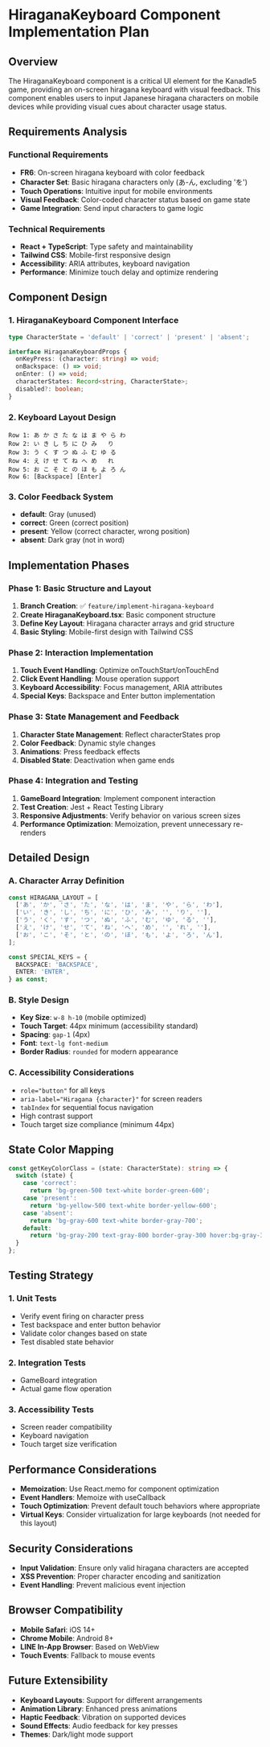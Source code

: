 # HiraganaKeyboard Component Implementation Plan

## Overview

The HiraganaKeyboard component is a critical UI element for the Kanadle5 game, providing an on-screen hiragana keyboard with visual feedback. This component enables users to input Japanese hiragana characters on mobile devices while providing visual cues about character usage status.

## Requirements Analysis

### Functional Requirements

- **FR6**: On-screen hiragana keyboard with color feedback
- **Character Set**: Basic hiragana characters only (あ-ん, excluding 'を')
- **Touch Operations**: Intuitive input for mobile environments
- **Visual Feedback**: Color-coded character status based on game state
- **Game Integration**: Send input characters to game logic

### Technical Requirements

- **React + TypeScript**: Type safety and maintainability
- **Tailwind CSS**: Mobile-first responsive design
- **Accessibility**: ARIA attributes, keyboard navigation
- **Performance**: Minimize touch delay and optimize rendering

## Component Design

### 1. HiraganaKeyboard Component Interface

```typescript
type CharacterState = 'default' | 'correct' | 'present' | 'absent';

interface HiraganaKeyboardProps {
  onKeyPress: (character: string) => void;
  onBackspace: () => void;
  onEnter: () => void;
  characterStates: Record<string, CharacterState>;
  disabled?: boolean;
}
```

### 2. Keyboard Layout Design

```text
Row 1: あ か さ た な は ま や ら わ
Row 2: い き し ち に ひ み   り
Row 3: う く す つ ぬ ふ む ゆ る
Row 4: え け せ て ね へ め   れ
Row 5: お こ そ と の ほ も よ ろ ん
Row 6: [Backspace] [Enter]
```

### 3. Color Feedback System

- **default**: Gray (unused)
- **correct**: Green (correct position)
- **present**: Yellow (correct character, wrong position)
- **absent**: Dark gray (not in word)

## Implementation Phases

### Phase 1: Basic Structure and Layout

1. **Branch Creation**: ✅ `feature/implement-hiragana-keyboard`
2. **Create HiraganaKeyboard.tsx**: Basic component structure
3. **Define Key Layout**: Hiragana character arrays and grid structure
4. **Basic Styling**: Mobile-first design with Tailwind CSS

### Phase 2: Interaction Implementation

1. **Touch Event Handling**: Optimize onTouchStart/onTouchEnd
2. **Click Event Handling**: Mouse operation support
3. **Keyboard Accessibility**: Focus management, ARIA attributes
4. **Special Keys**: Backspace and Enter button implementation

### Phase 3: State Management and Feedback

1. **Character State Management**: Reflect characterStates prop
2. **Color Feedback**: Dynamic style changes
3. **Animations**: Press feedback effects
4. **Disabled State**: Deactivation when game ends

### Phase 4: Integration and Testing

1. **GameBoard Integration**: Implement component interaction
2. **Test Creation**: Jest + React Testing Library
3. **Responsive Adjustments**: Verify behavior on various screen sizes
4. **Performance Optimization**: Memoization, prevent unnecessary re-renders

## Detailed Design

### A. Character Array Definition

```typescript
const HIRAGANA_LAYOUT = [
  ['あ', 'か', 'さ', 'た', 'な', 'は', 'ま', 'や', 'ら', 'わ'],
  ['い', 'き', 'し', 'ち', 'に', 'ひ', 'み', '', 'り', ''],
  ['う', 'く', 'す', 'つ', 'ぬ', 'ふ', 'む', 'ゆ', 'る', ''],
  ['え', 'け', 'せ', 'て', 'ね', 'へ', 'め', '', 'れ', ''],
  ['お', 'こ', 'そ', 'と', 'の', 'ほ', 'も', 'よ', 'ろ', 'ん'],
];

const SPECIAL_KEYS = {
  BACKSPACE: 'BACKSPACE',
  ENTER: 'ENTER',
} as const;
```

### B. Style Design

- **Key Size**: `w-8 h-10` (mobile optimized)
- **Touch Target**: 44px minimum (accessibility standard)
- **Spacing**: `gap-1` (4px)
- **Font**: `text-lg font-medium`
- **Border Radius**: `rounded` for modern appearance

### C. Accessibility Considerations

- `role="button"` for all keys
- `aria-label="Hiragana {character}"` for screen readers
- `tabIndex` for sequential focus navigation
- High contrast support
- Touch target size compliance (minimum 44px)

## State Color Mapping

```typescript
const getKeyColorClass = (state: CharacterState): string => {
  switch (state) {
    case 'correct':
      return 'bg-green-500 text-white border-green-600';
    case 'present':
      return 'bg-yellow-500 text-white border-yellow-600';
    case 'absent':
      return 'bg-gray-600 text-white border-gray-700';
    default:
      return 'bg-gray-200 text-gray-800 border-gray-300 hover:bg-gray-300';
  }
};
```

## Testing Strategy

### 1. Unit Tests

- Verify event firing on character press
- Test backspace and enter button behavior
- Validate color changes based on state
- Test disabled state behavior

### 2. Integration Tests

- GameBoard integration
- Actual game flow operation

### 3. Accessibility Tests

- Screen reader compatibility
- Keyboard navigation
- Touch target size verification

## Performance Considerations

- **Memoization**: Use React.memo for component optimization
- **Event Handlers**: Memoize with useCallback
- **Touch Optimization**: Prevent default touch behaviors where appropriate
- **Virtual Keys**: Consider virtualization for large keyboards (not needed for this layout)

## Security Considerations

- **Input Validation**: Ensure only valid hiragana characters are accepted
- **XSS Prevention**: Proper character encoding and sanitization
- **Event Handling**: Prevent malicious event injection

## Browser Compatibility

- **Mobile Safari**: iOS 14+
- **Chrome Mobile**: Android 8+
- **LINE In-App Browser**: Based on WebView
- **Touch Events**: Fallback to mouse events

## Future Extensibility

- **Keyboard Layouts**: Support for different arrangements
- **Animation Library**: Enhanced press animations
- **Haptic Feedback**: Vibration on supported devices
- **Sound Effects**: Audio feedback for key presses
- **Themes**: Dark/light mode support
